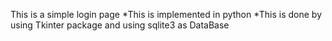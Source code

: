 This is a simple login page 
*This is implemented in python
*This is done by using Tkinter package and using sqlite3 as DataBase
